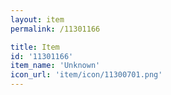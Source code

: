 ```yaml
---
layout: item
permalink: /11301166

title: Item
id: '11301166'
item_name: 'Unknown'
icon_url: 'item/icon/11300701.png'
---
```

